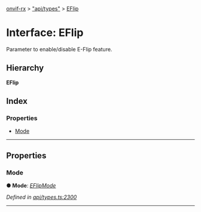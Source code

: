 [onvif-rx](../README.md) > ["api/types"](../modules/_api_types_.md) > [EFlip](../interfaces/_api_types_.eflip.md)

# Interface: EFlip

Parameter to enable/disable E-Flip feature.

## Hierarchy

**EFlip**

## Index

### Properties

* [Mode](_api_types_.eflip.md#mode)

---

## Properties

<a id="mode"></a>

###  Mode

**● Mode**: *[EFlipMode](../enums/_api_types_.eflipmode.md)*

*Defined in [api/types.ts:2300](https://github.com/patrickmichalina/onvif-rx/blob/f117e44/src/api/types.ts#L2300)*

___


